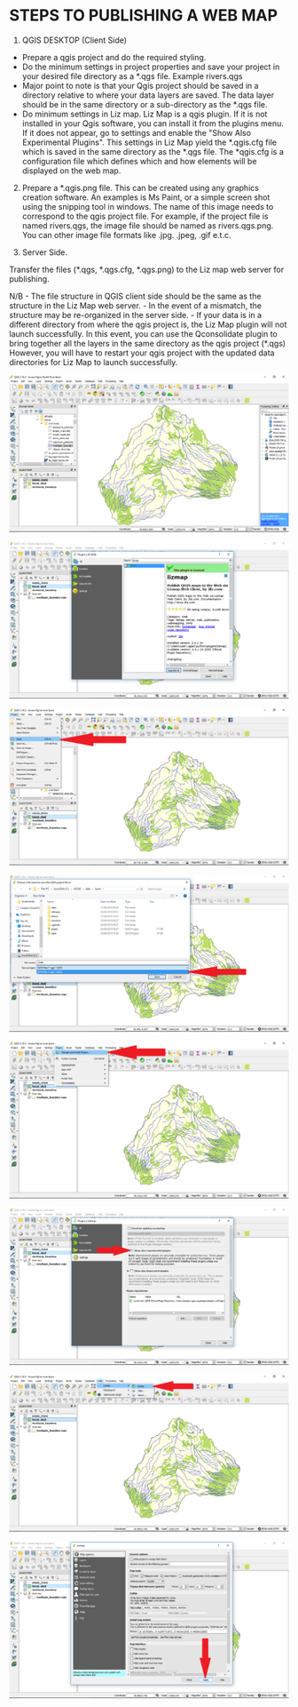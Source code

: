 # STEPS TO PUBLISHING A WEB MAP

1. QGIS DESKTOP (Client Side)

- Prepare a qgis project and do the required styling.
- Do the minimum settings in project properties and save your project in your desired file directory as a *.qgs file. Example rivers.qgs
- Major point to note is that your Qgis project should be saved in a directory relative to where your data layers are saved. The data layer should be in the same directory or a sub-directory as the *.qgs file. 
- Do minimum settings in Liz map.
 Liz Map is a qgis plugin. If it is not installed in your Qgis software, you can install it from the plugins menu. If it does not appear, go to settings and enable the "Show Also Experimental Plugins".
 This settings in Liz Map yield the *.qgis.cfg file which is saved in the same directory as the *.qgs file.
 The *qgis.cfg is a configuration file which defines which and how elements will be displayed on the web map.
 
2. Prepare a *.qgis.png file. This can be created using any graphics creation software. An examples is Ms Paint, or a simple screen shot using the snipping tool in windows.
   The name of this image needs to correspond to the qgis project file. For example, if the project file is named rivers.qgs, the image file should be named as rivers.qgs.png.
   You can other image file formats like .jpg. .jpeg, .gif e.t.c.

3. Server Side.

 Transfer the files (*.qgs, *.qgs.cfg, *.qgs.png) to the Liz map web server for publishing.

N/B - The file structure in QGIS client side should be the same as the structure in the Liz Map web server. 
    - In the event of a mismatch, the structure may be re-organized in the server side.
    - If your data is in a different directory from where the qgis project is, the Liz Map plugin will not launch successfully. In this event, you can use the Qconsolidate plugin to bring together all the layers in the same directory as the qgis project (*.qgs)
	  However, you will have to restart your qgis project with the updated data directories for Liz Map to launch successfully.

![pub_map_79](images/pub_map_79.png)

![pub_map_85](images/pub_map_85.png)

![pub_map_80](images/pub_map_80.png)

![pub_map_82](images/pub_map_82.png)

![pub_map_84](images/pub_map_84.png)

![pub_map_86](images/pub_map_86.png)

![pub_map_88](images/pub_map_88.png)

![pub_map_89](images/pub_map_89.png)

